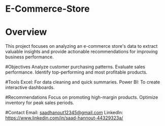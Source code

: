 # E-Commerce-Store

# Overview
This project focuses on analyzing an e-commerce store's data to extract valuable insights and provide actionable recommendations for improving business performance.

#Objectives
Analyze customer purchasing patterns.
Evaluate sales performance.
Identify top-performing and most profitable products.

#Tools
Excel: For data cleaning and quick summaries.
Power BI: To create interactive dashboards.

#Recommendations
Focus on promoting high-margin products.
Optimize inventory for peak sales periods.

#Contact
Email: saadhanout12345@gmail.com
LinkedIn: https://www.linkedin.com/in/saad-hannout-44329323a/
